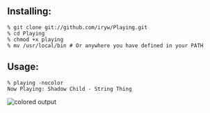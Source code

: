 Installing:
-----------
~~~~~~
% git clone git://github.com/iryw/Playing.git
% cd Playing
% chmod +x playing
% mv /usr/local/bin # Or anywhere you have defined in your PATH
~~~~~~

Usage:
------
~~~~~~
% playing -nocolor
Now Playing: Shadow Child - String Thing
~~~~~~
![colored output](https://github.com/iryw/Playing/raw/master/scrots/color.png)

